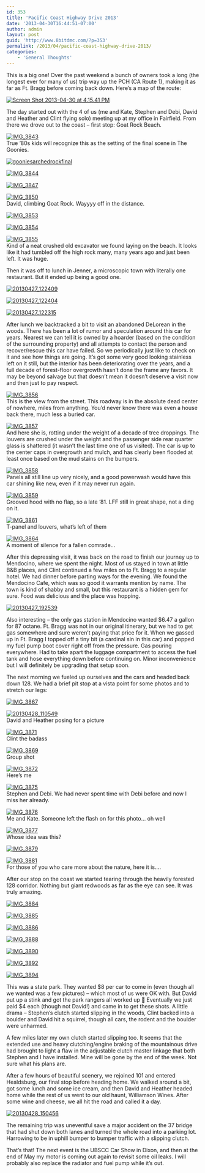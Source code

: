 ```yaml
---
id: 353
title: 'Pacific Coast Highway Drive 2013'
date: '2013-04-30T16:44:51-07:00'
author: admin
layout: post
guid: 'http://www.8bitdmc.com/?p=353'
permalink: /2013/04/pacific-coast-highway-drive-2013/
categories:
    - 'General Thoughts'
---
```


This is a big one! Over the past weekend a bunch of owners took a long (the longest ever for many of us) trip way up the PCH (CA Route 1), making it as far as Ft. Bragg before coming back down. Here’s a map of the route:

[![Screen Shot 2013-04-30 at 4.15.41 PM](/assets/images2013/04/Screen-Shot-2013-04-30-at-4.15.41-PM-300x248.png)](/assets/images2013/04/Screen-Shot-2013-04-30-at-4.15.41-PM.png)

The day started out with the 4 of us (me and Kate, Stephen and Debi, David and Heather and Clint flying solo) meeting up at my office in Fairfield. From there we drove out to the coast – first stop: Goat Rock Beach.

[![IMG_3843](/assets/images2013/04/IMG_3843-300x225.jpg)](/assets/images2013/04/IMG_3843.jpg)  
True ’80s kids will recognize this as the setting of the final scene in The Goonies.

[![gooniesarchedrockfinal](/assets/images2013/04/gooniesarchedrockfinal-300x150.jpg)](/assets/images2013/04/gooniesarchedrockfinal.jpg)

[![IMG_3844](/assets/images2013/04/IMG_3844-300x225.jpg)](/assets/images2013/04/IMG_3844.jpg)

[![IMG_3847](/assets/images2013/04/IMG_3847-300x225.jpg)](/assets/images2013/04/IMG_3847.jpg)

[![IMG_3850](/assets/images2013/04/IMG_3850-300x225.jpg)](/assets/images2013/04/IMG_3850.jpg)  
David, climbing Goat Rock. Wayyyy off in the distance.

[![IMG_3853](/assets/images2013/04/IMG_3853-300x225.jpg)](/assets/images2013/04/IMG_3853.jpg)

[![IMG_3854](/assets/images2013/04/IMG_3854-300x225.jpg)](/assets/images2013/04/IMG_3854.jpg)

[![IMG_3855](/assets/images2013/04/IMG_3855-300x225.jpg)](/assets/images2013/04/IMG_3855.jpg)  
Kind of a neat crushed old excavator we found laying on the beach. It looks like it had tumbled off the high rock many, many years ago and just been left. It was huge.

Then it was off to lunch in Jenner, a microscopic town with literally one restaurant. But it ended up being a good one.

[![20130427_122409](/assets/images2013/04/20130427_122409-300x224.jpg)](/assets/images2013/04/20130427_122409.jpg)

[![20130427_122404](/assets/images2013/04/20130427_122404-300x224.jpg)](/assets/images2013/04/20130427_122404.jpg)

[![20130427_122315](/assets/images2013/04/20130427_122315-300x225.jpg)](/assets/images2013/04/20130427_122315.jpg)

After lunch we backtracked a bit to visit an abandoned DeLorean in the woods. There has been a lot of rumor and speculation around this car for years. Nearest we can tell it is owned by a hoarder (based on the condition of the surrounding property) and all attempts to contact the person and recover/rescue this car have failed. So we periodically just like to check on it and see how things are going. It’s got some very good looking stainless left on it still, but the interior has been deteriorating over the years, and a full decade of forest-floor overgrowth hasn’t done the frame any favors. It may be beyond salvage but that doesn’t mean it doesn’t deserve a visit now and then just to pay respect.

[![IMG_3856](/assets/images2013/04/IMG_3856-300x225.jpg)](/assets/images2013/04/IMG_3856.jpg)  
This is the view from the street. This roadway is in the absolute dead center of nowhere, miles from anything. You’d never know there was even a house back there, much less a buried car.

[![IMG_3857](/assets/images2013/04/IMG_3857-300x225.jpg)](/assets/images2013/04/IMG_3857.jpg)  
And here she is, rotting under the weight of a decade of tree droppings. The louvers are crushed under the weight and the passenger side rear quarter glass is shattered (it wasn’t the last time one of us visited). The car is up to the center caps in overgrowth and mulch, and has clearly been flooded at least once based on the mud stains on the bumpers.

[![IMG_3858](/assets/images2013/04/IMG_3858-300x225.jpg)](/assets/images2013/04/IMG_3858.jpg)  
Panels all still line up very nicely, and a good powerwash would have this car shining like new, even if it may never run again.

[![IMG_3859](/assets/images2013/04/IMG_3859-300x225.jpg)](/assets/images2013/04/IMG_3859.jpg)  
Grooved hood with no flap, so a late ’81. LFF still in great shape, not a ding on it.

[![IMG_3861](/assets/images2013/04/IMG_3861-300x225.jpg)](/assets/images2013/04/IMG_3861.jpg)  
T-panel and louvers, what’s left of them

[![IMG_3864](/assets/images2013/04/IMG_3864-300x225.jpg)](/assets/images2013/04/IMG_3864.jpg)  
A moment of silence for a fallen comrade…

After this depressing visit, it was back on the road to finish our journey up to Mendocino, where we spent the night. Most of us stayed in town at little B&amp;B places, and Clint continued a few miles on to Ft. Bragg to a regular hotel. We had dinner before parting ways for the evening. We found the Mendocino Cafe, which was so good it warrants mention by name. The town is kind of shabby and small, but this restaurant is a hidden gem for sure. Food was delicious and the place was hopping.

[![20130427_192539](/assets/images2013/04/20130427_192539-300x225.jpg)](/assets/images2013/04/20130427_192539.jpg)

Also interesting – the only gas station in Mendocino wanted $6.47 a gallon for 87 octane. Ft. Bragg was not in our original itinerary, but we had to get gas somewhere and sure weren’t paying that price for it. When we gassed up in Ft. Bragg I topped off a tiny bit (a cardinal sin in this car) and popped my fuel pump boot cover right off from the pressure. Gas pouring everywhere. Had to take apart the luggage compartment to access the fuel tank and hose everything down before continuing on. Minor inconvenience but I will definitely be upgrading that setup soon.

The next morning we fueled up ourselves and the cars and headed back down 128. We had a brief pit stop at a vista point for some photos and to stretch our legs:

[![IMG_3867](/assets/images2013/04/IMG_3867-300x225.jpg)](/assets/images2013/04/IMG_3867.jpg)

[![20130428_110549](/assets/images2013/04/20130428_110549-300x225.jpg)](/assets/images2013/04/20130428_110549.jpg)  
David and Heather posing for a picture

[![IMG_3871](/assets/images2013/04/IMG_3871-300x225.jpg)](/assets/images2013/04/IMG_3871.jpg)  
Clint the badass

[![IMG_3869](/assets/images2013/04/IMG_3869-300x225.jpg)](/assets/images2013/04/IMG_3869.jpg)  
Group shot

[![IMG_3872](/assets/images2013/04/IMG_3872-300x225.jpg)](/assets/images2013/04/IMG_3872.jpg)  
Here’s me

[![IMG_3875](/assets/images2013/04/IMG_3875-300x225.jpg)](/assets/images2013/04/IMG_3875.jpg)  
Stephen and Debi. We had never spent time with Debi before and now I miss her already.

[![IMG_3876](/assets/images2013/04/IMG_3876-300x225.jpg)](/assets/images2013/04/IMG_3876.jpg)  
Me and Kate. Someone left the flash on for this photo… oh well

[![IMG_3877](/assets/images2013/04/IMG_3877-300x225.jpg)](/assets/images2013/04/IMG_3877.jpg)  
Whose idea was this?

[![IMG_3879](/assets/images2013/04/IMG_3879-300x225.jpg)](/assets/images2013/04/IMG_3879.jpg)

[![IMG_3881](/assets/images2013/04/IMG_3881-300x225.jpg)](/assets/images2013/04/IMG_3881.jpg)  
For those of you who care more about the nature, here it is….

After our stop on the coast we started tearing through the heavily forested 128 corridor. Nothing but giant redwoods as far as the eye can see. It was truly amazing.

[![IMG_3884](/assets/images2013/04/IMG_3884-300x225.jpg)](/assets/images2013/04/IMG_3884.jpg)

[![IMG_3885](/assets/images2013/04/IMG_3885-300x225.jpg)](/assets/images2013/04/IMG_3885.jpg)

[![IMG_3886](/assets/images2013/04/IMG_3886-300x225.jpg)](/assets/images2013/04/IMG_3886.jpg)

[![IMG_3888](/assets/images2013/04/IMG_3888-300x225.jpg)](/assets/images2013/04/IMG_3888.jpg)

[![IMG_3890](/assets/images2013/04/IMG_3890-300x225.jpg)](/assets/images2013/04/IMG_3890.jpg)

[![IMG_3892](/assets/images2013/04/IMG_3892-300x225.jpg)](/assets/images2013/04/IMG_3892.jpg)

[![IMG_3894](/assets/images2013/04/IMG_3894-300x225.jpg)](/assets/images2013/04/IMG_3894.jpg)

This was a state park. They wanted $8 per car to come in (even though all we wanted was a few pictures) – which most of us were OK with. But David put up a stink and got the park rangers all worked up 🙂 Eventually we just paid $4 each (though not David!) and came in to get these shots. A little drama – Stephen’s clutch started slipping in the woods, Clint backed into a boulder and David hit a squirrel, though all cars, the rodent and the boulder were unharmed.

A few miles later my own clutch started slipping too. It seems that the extended use and heavy clutching/engine braking of the mountainous drive had brought to light a flaw in the adjustable clutch master linkage that both Stephen and I have installed. Mine will be gone by the end of the week. Not sure what his plans are.

After a few hours of beautiful scenery, we rejoined 101 and entered Healdsburg, our final stop before heading home. We walked around a bit, got some lunch and some ice cream, and then David and Heather headed home while the rest of us went to our old haunt, Williamson Wines. After some wine and cheese, we all hit the road and called it a day.

[![20130428_150456](/assets/images2013/04/20130428_150456-300x224.jpg)](/assets/images2013/04/20130428_150456.jpg)

The remaining trip was uneventful save a major accident on the 37 bridge that had shut down both lanes and turned the whole road into a parking lot. Harrowing to be in uphill bumper to bumper traffic with a slipping clutch.

That’s that! The next event is the UBSCC Car Show in Dixon, and then at the end of May my motor is coming out again to revisit some oil leaks. I will probably also replace the radiator and fuel pump while it’s out.